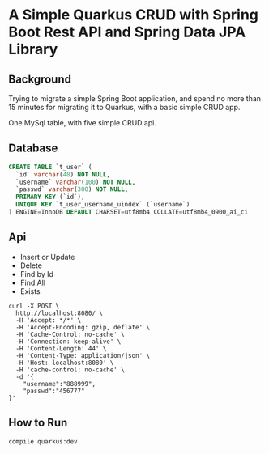 # A Simple Quarkus CRUD with Spring Boot Rest API and Spring Data JPA Library

## Background
Trying to migrate a simple Spring Boot application, and spend no more than 15 minutes for migrating it to Quarkus, with a basic simple CRUD app. 

One MySql table, with five simple CRUD api. 

## Database
```sql
CREATE TABLE `t_user` (
  `id` varchar(48) NOT NULL,
  `username` varchar(100) NOT NULL,
  `passwd` varchar(300) NOT NULL,
  PRIMARY KEY (`id`),
  UNIQUE KEY `t_user_username_uindex` (`username`)
) ENGINE=InnoDB DEFAULT CHARSET=utf8mb4 COLLATE=utf8mb4_0900_ai_ci
```

## Api
- Insert or Update
- Delete
- Find by Id
- Find All
- Exists

```
curl -X POST \
  http://localhost:8080/ \
  -H 'Accept: */*' \
  -H 'Accept-Encoding: gzip, deflate' \
  -H 'Cache-Control: no-cache' \
  -H 'Connection: keep-alive' \
  -H 'Content-Length: 44' \
  -H 'Content-Type: application/json' \
  -H 'Host: localhost:8080' \
  -H 'cache-control: no-cache' \
  -d '{
	"username":"888999",
	"passwd":"456777"
}'
```

## How to Run
```
compile quarkus:dev
```